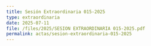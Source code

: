 ```yaml
---
title: Sesión Extraordinaria 015-2025
type: extraordinaria
date: 2025-07-11
file: /files/2025/SESION EXTRAORDINARIA 015-2025.pdf
permalink: actas/sesion-extraordinaria-015-2025
---
```

